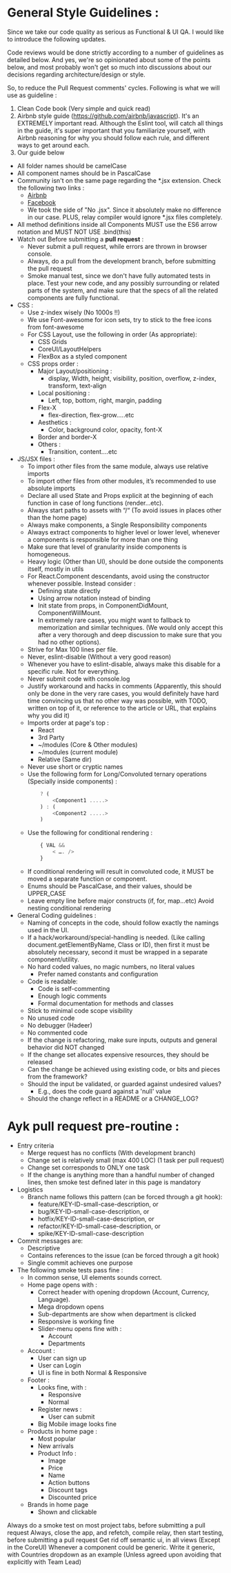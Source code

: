 # General Style Guidelines :

Since we take our code quality as serious as Functional & UI QA. I would like to introduce the following updates.

Code reviews would be done strictly according to a number of guidelines as detailed below. And yes, we're so opinionated about some of the points below, and most probably won't get so much into discussions about our decisions regarding architecture/design or style.

So, to reduce the Pull Request comments' cycles. Following is what we will use as guideline :

1. Clean Code book (Very simple and quick read)
2. Airbnb style guide (https://github.com/airbnb/javascript). It's an EXTREMELY important read. Although the Eslint tool, will catch all things in the guide, it's super important that you familiarize yourself, with Airbnb reasoning for why you should follow each rule, and different ways to get around each.
3. Our guide below

* All folder names should be camelCase
* All component names should be in PascalCase
* Community isn't on the same page regarding the *.jsx extension. Check the following two links :
  * [Airbnb](https://github.com/airbnb/javascript/pull/985)
  * [Facebook](https://github.com/facebook/create-react-app/issues/87#issuecomment-234627904)
  * We took the side of "No .jsx". Since it absolutely make no difference in our case. PLUS, relay compiler would ignore *.jsx files completely.
* All method definitions inside all Components MUST use the ES6 arrow notation and MUST NOT USE .bind(this)
* Watch out Before submitting a **pull request** :
  * Never submit a pull request, while errors are thrown in browser console.
  * Always, do a pull from the development branch, before submitting the pull request
  * Smoke manual test, since we don't have fully automated tests in place. Test your new code, and any possibly surrounding or related parts of the system, and make sure that the specs of all the related components are fully functional.
* CSS :
  * Use z-index wisely (No 1000s !!)
  * We use Font-awesome for icon sets, try to stick to the free icons from font-awesome
  * For CSS Layout, use the following in order (As appropriate):
    * CSS Grids
    * CoreUI/LayoutHelpers
    * FlexBox as a styled component
  * CSS props order :
    * Major Layout/positioning  :
      * display, Width, height, visibility, position, overflow, z-index, transform, text-align
    * Local positioning :
      * Left, top, bottom, right, margin, padding
    * Flex-X
      * flex-direction, flex-grow.....etc
    * Aesthetics :
      * Color, background color, opacity, font-X
    * Border and border-X
    * Others :
      * Transition, content….etc
* JS/JSX files :
  * To import other files from the same module, always use relative imports
  * To import other files from other modules, it’s recommended to use absolute imports
  * Declare all used State and Props explicit at the beginning of each function in case of long functions (render...etc).
  * Always start paths to assets with “/“ (To avoid issues in places other than the home page)
  * Always make components, a Single Responsibility components
  * Always extract components to higher level or lower level, whenever a components is responsible for more than one thing
  * Make sure that level of granularity inside components is homogeneous.
  * Heavy logic (Other than UI), should be done outside the components itself, mostly in utils
  * For React.Component descendants, avoid using the constructor whenever possible. Instead consider :
    * Defining state directly
    * Using arrow notation instead of binding
    * Init state from props, in ComponentDidMount, ComponentWillMount.
    * In extremely rare cases, you might want to fallback to memorization and similar techniques. (We would only accept this after a very thorough and deep discussion to make sure that you had no other options).
  * Strive for Max 100 lines per file.
  * Never, eslint-disable (Without a very good reason)
  * Whenever you have to eslint-disable, always make this disable for a specific rule. Not for everything.
  * Never submit code with console.log
  * Justify workaround and hacks in comments (Apparently, this should only be done in the very rare cases, you would definitely have hard time convincing us that no other way was possible, with TODO, written on top of it, or reference to the article or URL, that explains why you did it)
  * Imports order at page's top :
    * React
    * 3rd Party
    * ~/modules (Core & Other modules)
    * ~/modules (current module)
    * Relative (Same dir)
  * Never use short or cryptic names
  * Use the following form for Long/Convoluted ternary operations (Specially inside components) :
    ```javascript
        ? (
            <Component1 .....>
        ) : (
            <Component2 .....>
        ) 
    ```
  * Use the following for conditional rendering :
    ```javascript
        { VAL &&
            < …. />
        }
    ```
  * If conditional rendering will result in convoluted code, it MUST be moved a separate function or component. 
  * Enums should be PascalCase, and their values, should be UPPER_CASE
  * Leave empty line before major constructs (if, for, map...etc)
Avoid nesting conditional rendering
* General Coding guidelines :
  * Naming of concepts in the code, should follow exactly the namings used in the UI.
  * If a hack/workaround/special-handling is needed. (Like calling document.getElementByName, Class or ID), then first it must be absolutely necessary, second it must be wrapped in a separate component/utility.
  * No hard coded values, no magic numbers, no literal values
    * Prefer named constants and configuration
  * Code is readable:
    * Code is self-commenting
    * Enough logic comments
    * Formal documentation for methods and classes
  * Stick to minimal code scope visibility
  * No unused code
  * No debugger (Hadeer)
  * No commented code
  * If the change is refactoring, make sure inputs, outputs and general behavior did NOT changed
  * If the change set allocates expensive resources, they should be released
  * Can the change be achieved using existing code, or bits and pieces from the framework?
  * Should the input be validated, or guarded against undesired values?
    * E.g., does the code guard against a 'null' value
  * Should the change reflect in a README or a CHANGE_LOG?

# Ayk pull request pre-routine :
  * Entry criteria
    * Merge request has no conflicts (With development branch)  
    * Change set is relatively small (max 400 LOC) (1 task per pull request)
    * Change set corresponds to ONLY one task
    * If the change is anything more than a handful number of changed lines, then smoke test defined later in this page is mandatory
  * Logistics
    * Branch name follows this pattern (can be forced through a git hook):
      * feature/KEY-ID-small-case-description, or
      * bug/KEY-ID-small-case-description, or
      * hotfix/KEY-ID-small-case-description, or
      * refactor/KEY-ID-small-case-description, or
      * spike/KEY-ID-small-case-description
  * Commit messages are:
    * Descriptive
    * Contains references to the issue (can be forced through a git hook)
    * Single commit achieves one purpose
  * The following smoke tests pass fine :
    * In common sense, UI elements sounds correct.
    * Home page opens with :
      * Correct header with opening dropdown (Account, Currency, Language).
      * Mega dropdown opens
      * Sub-departments are show when department is clicked
      * Responsive is working fine
      * Slider-menu opens fine with :
        * Account
        * Departments 
    * Account :
      * User can sign up
      * User can Login
      * UI is fine in both Normal & Responsive
    * Footer :
      * Looks fine, with :
        * Responsive 
        * Normal
      * Register news :
        * User can submit
      * Big Mobile image looks fine
    * Products in home page :
      * Most popular
      * New arrivals
      * Product Info :
        * Image
        * Price
        * Name
        * Action buttons
        * Discount tags
        * Discounted price
    * Brands in home page
      * Shown and clickable


Always do a smoke test on most project tabs, before submitting a pull request
Always, close the app, and refetch, compile relay, then start testing, before submitting a pull request
Get rid off semantic ui, in all views (Except in the CoreUI)
Whenever a component could be generic. Write it generic, with Countries dropdown as an example (Unless agreed upon avoiding that explicitly with Team Lead)
